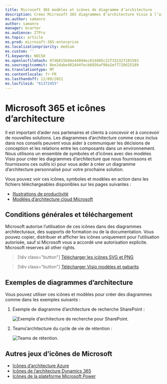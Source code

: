 ```yaml
---
title: Microsoft 365 modèles et icônes de diagramme d’architecture
description: Créez Microsoft 365 diagrammes d’architecture Visio à l’aide de ces icônes, gabarits et modèles.
ms.author: samanro
author: samanro
manager: bcarter
ms.audience: ITPro
ms.topic: article
ms.prod: microsoft-365-enterprise
ms.localizationpriority: medium
ms.custom: ''
f1.keywords: NOCSH
ms.openlocfilehash: 8fd6815b94e44094ec01d405c22f33232f101503
ms.sourcegitcommit: 0ee2dabe402d44fecb6856af98a2ef7720d25189
ms.translationtype: MT
ms.contentlocale: fr-FR
ms.lasthandoff: 12/09/2021
ms.locfileid: "61372455"
---
```

# <a name="microsoft-365-architecture-templates-and-icons"></a>Microsoft 365 et icônes d’architecture

Il est important d’aider nos partenaires et clients à concevoir et à concevoir de nouvelles solutions. Les diagrammes d’architecture comme ceux inclus dans nos conseils peuvent vous aider à communiquer les décisions de conception et les relations entre les composants dans un environnement. Nous utilisons un ensemble de symboles et d’icônes avec des modèles Visio pour créer les diagrammes d’architecture que nous fournissons et fournissons ces outils ici pour vous aider à créer un diagramme d’architecture personnalisé pour votre prochaine solution.

Vous pouvez voir ces icônes, symboles et modèles en action dans les fichiers téléchargeables disponibles sur les pages suivantes :

- [Illustrations de productivité](productivity-illustrations.md)
- [Modèles d’architecture cloud Microsoft](cloud-architecture-models.md)

## <a name="terms-and-download"></a>Conditions générales et téléchargement

Microsoft autorise l’utilisation de ces icônes dans des diagrammes architecturaux, des supports de formation ou de la documentation. Vous pouvez copier, distribuer et afficher les icônes uniquement pour l’utilisation autorisée, sauf si Microsoft vous a accordé une autorisation explicite. Microsoft reserves all other rights.


 > [!div class="button"]
 > [Télécharger les icônes SVG et PNG](https://go.microsoft.com/fwlink/?linkid=869455)

 > [!div class="button"]
 > [Télécharger Visio modèles et gabarits](https://go.microsoft.com/fwlink/?linkid=2056186)

## <a name="example-architecture-diagrams"></a>Exemples de diagrammes d’architecture

Vous pouvez utiliser ces icônes et modèles pour créer des diagrammes comme dans les exemples suivants :

1. Exemple de diagramme d’architecture de recherche SharePoint :

    ![Exemple d’architecture de recherche pour SharePoint.](../media/configure-search-for-multi-geo-image1-1.png)

2. Teams’architecture du cycle de vie de rétention :

    ![Teams de rétention.](../media/TeamsRetentionLifecycle.png)

## <a name="more-icon-sets-from-microsoft"></a>Autres jeux d’icônes de Microsoft

- [Icônes d’architecture Azure](/azure/architecture/icons/)
- [Icônes de l’architecture Dynamics 365](/dynamics365/get-started/icons)
- [Icônes de la plateforme Microsoft Power](/power-platform/guidance/icons)